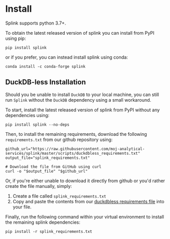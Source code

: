 # Install
Splink supports python 3.7+.

To obtain the latest released version of splink you can install from PyPI using pip:
```shell
pip install splink
```

or if you prefer, you can instead install splink using conda:
```shell
conda install -c conda-forge splink
```

## DuckDB-less Installation
Should you be unable to install `DuckDB` to your local machine, you can still run `Splink` without the `DuckDB` dependency using a small workaround.

To start, install the latest released version of splink from PyPI without any dependencies using:
```shell
pip install splink --no-deps
```

Then, to install the remaining requirements, download the following `requirements.txt` from our github repository using:
```shell
github_url="https://raw.githubusercontent.com/moj-analytical-services/splink/master/scripts/duckdbless_requirements.txt"
output_file="splink_requirements.txt"

# Download the file from GitHub using curl
curl -o "$output_file" "$github_url"
```

Or, if you're either unable to download it directly from github or you'd rather create the file manually, simply:

1. Create a file called `splink_requirements.txt`
2. Copy and paste the contents from our [duckdbless requirements file](https://github.com/moj-analytical-services/splink/blob/duckdbless_splink/scripts/duckdbless_requirements.txt) into your file.

Finally, run the following command within your virtual environment to install the remaining splink dependencies:
```shell
pip install -r splink_requirements.txt
```
